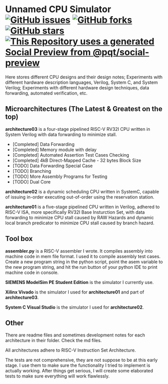 # Unnamed CPU Simulator [![GitHub issues](https://img.shields.io/github/issues/tong-ece-cmu/Unnamed-Simulator)](https://github.com/tong-ece-cmu/Unnamed-Simulator/issues) [![GitHub forks](https://img.shields.io/github/forks/tong-ece-cmu/Unnamed-Simulator)](https://github.com/tong-ece-cmu/Unnamed-Simulator/network) [![GitHub stars](https://img.shields.io/github/stars/tong-ece-cmu/Unnamed-Simulator)](https://github.com/tong-ece-cmu/Unnamed-Simulator/stargazers) [![This Repository uses a generated Social Preview from @pqt/social-preview](https://img.shields.io/badge/%E2%9C%93-Social%20Preview-blue)](https://github.com/pqt/social-preview)


Here stores different CPU designs and their design notes; Experiments with different hardware description languages, Verilog, System C, and System Verilog; Experiments with different hardware design techniques, data forwarding, automated verification, etc. 

## Microarchitectures (The Latest & Greatest on the top)

**architecture03** is a four-stage pipelined RISC-V RV32I CPU written in System Verilog with data forwarding to minimize stall. 

- [Completed] Data Forwarding
- [Completed] Memory module with delay
- [Completed] Automated Assertion Test Cases Checking
- [Completed] 4kB Direct-Mapped Cache - 32 bytes Block Size
- [TODO] Data Forwarding Special Case
- [TODO] Branching
- [TODO] More Assembly Programs for Testing
- [TODO] Dual Core


**architecture02** is a dynamic scheduling CPU written in SystemC, capable of issuing in-order executing out-of-order using the reservation station. 

**architecture01** is a five-stage pipelined CPU written in Verilog, adhered to RISC-V ISA, more specifically RV32I Base Insturction Set, with data forwarding to minimize CPU stall caused by RAW Hazards and dynamic local branch predicator to minimize CPU stall caused by branch hazard. 

## Tool box

**assembler.py** is a RISC-V assembler I wrote. It compiles assembly into machine code in mem file format. I used it to compile assembly test cases. Create a new program string in the python script, point the asem variable to the new program string, and hit the run button of your python IDE to print machine code in console.

**SIEMENS ModelSim PE Student Edition** is the simulator I currently use.

**Xilinx Vivado** is the simulator I used for **architecture01** and part of **architecture03**.

**System C Visual Studio** is the simulator I used for **architecture02**. 

## Other

There are readme files and sometimes development notes for each architecture in their folder. Check the md files.

All architectures adhere to RISC-V Instruction Set Architecture.

The tests are not comprehensive, they are not suppose to be at this early stage. I use them to make sure the functionality I tried to implement is actually working. After things get serious, I will create some elaborated tests to make sure everything will work flawlessly.


